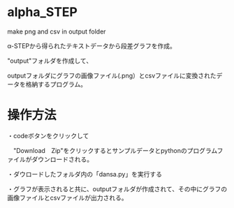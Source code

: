 # alpha_STEP
make png and csv in output folder

α-STEPから得られたテキストデータから段差グラフを作成。

"output"フォルダを作成して、

outputフォルダにグラフの画像ファイル(.png）とcsvファイルに変換されたデータを格納するプログラム。

# 操作方法

・codeボタンをクリックして

　"Download　Zip"をクリックするとサンプルデータとpythonのプログラムファイルがダウンロードされる。
 
・ダウロードしたフォルダ内の「dansa.py」を実行する

・グラフが表示されると共に、outputフォルダが作成されて、その中にグラフの画像ファイルとcsvファイルが出力される。


